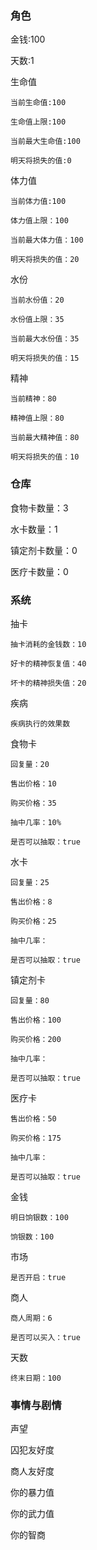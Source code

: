### 角色

金钱:100

天数:1

生命值

    当前生命值:100

    生命值上限:100

    当前最大生命值:100

    明天将损失的值:0

体力值

    当前体力值:100

    体力值上限：100

    当前最大体力值：100

    明天将损失的值：20

水份

    当前水份值：20

    水份值上限：35

    当前最大水份值：35

    明天将损失的值：15

精神

    当前精神：80

    精神值上限：80

    当前最大精神值：80

    明天将损失的值：10

### 仓库

食物卡数量：3

水卡数量：1

镇定剂卡数量：0

医疗卡数量：0

### 系统

抽卡

    抽卡消耗的金钱数：10

    好卡的精神恢复值：40

    坏卡的精神损失值：20

疾病

    疾病执行的效果数

食物卡

    回复量：20

    售出价格：10

    购买价格：35

    抽中几率：10%

    是否可以抽取：true

水卡

    回复量：25

    售出价格：8

    购买价格：25

    抽中几率：

    是否可以抽取：true

镇定剂卡

    回复量：80

    售出价格：100

    购买价格：200

    抽中几率：

    是否可以抽取：true

医疗卡

    售出价格：50

    购买价格：175

    抽中几率：

    是否可以抽取：true

金钱

    明日饷银数：100

    饷银数：100

市场

    是否开启：true

商人

    商人周期：6

    是否可以买入：true

天数

    终末日期：100

### 事情与剧情

声望

囚犯友好度

商人友好度

你的暴力值

你的武力值

你的智商
